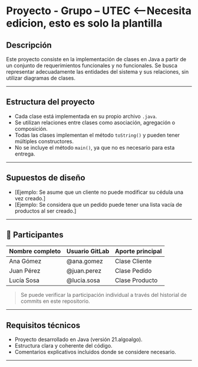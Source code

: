# Proyecto - Grupo – UTEC <--Necesita edicion, esto es solo la plantilla

## Descripción
Este proyecto consiste en la implementación de clases en Java a
partir de un conjunto de requerimientos funcionales y no
funcionales. Se busca representar adecuadamente las entidades del
sistema y sus relaciones, sin utilizar diagramas de clases.

---

## Estructura del proyecto
- Cada clase está implementada en su propio archivo `.java`.
- Se utilizan relaciones entre clases como asociación, agregación o
composición.
- Todas las clases implementan el método `toString()` y pueden tener
múltiples constructores.
- No se incluye el método `main()`, ya que no es necesario para esta
entrega.

---

## Supuestos de diseño
- [Ejemplo: Se asume que un cliente no puede modificar su cédula una
vez creado.]
- [Ejemplo: Se considera que un pedido puede tener una lista vacía
de productos al ser creado.]

---

## 󰞵 Participantes
| Nombre completo | Usuario GitLab | Aporte principal |
|-----------------|----------------|------------------|
| Ana Gómez | @ana.gomez | Clase Cliente |
| Juan Pérez | @juan.perez | Clase Pedido |
| Lucía Sosa | @lucia.sosa | Clase Producto |
> Se puede verificar la participación individual a través del
historial de commits en este repositorio.

---

## Requisitos técnicos
- Proyecto desarrollado en Java (versión 21.algoalgo).
- Estructura clara y coherente del código.
- Comentarios explicativos incluidos donde se considere necesario.

---
